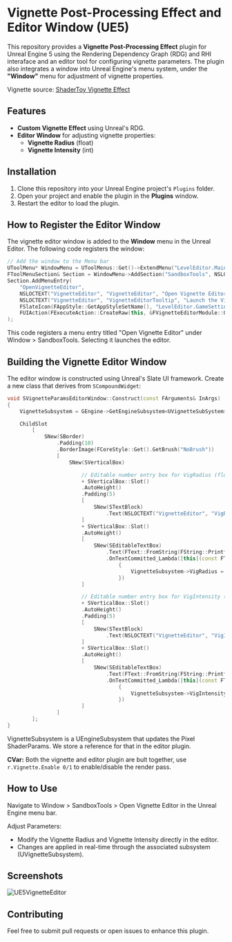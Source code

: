 # Vignette Post-Processing Effect and Editor Window (UE5)

This repository provides a **Vignette Post-Processing Effect** plugin for Unreal Engine 5 using the Rendering Dependency Graph (RDG) and RHI interaface and an editor tool for configuring vignette parameters. The plugin also integrates a window into Unreal Engine's menu system, under the **"Window"** menu for adjustment of vignette properties.

Vignette source: [ShaderToy Vignette Effect](https://www.shadertoy.com/view/lsKSWR)

## Features
- **Custom Vignette Effect** using Unreal's RDG.
- **Editor Window** for adjusting vignette properties:
  - **Vignette Radius** (float)
  - **Vignette Intensity** (int)

## Installation
1. Clone this repository into your Unreal Engine project's `Plugins` folder.
2. Open your project and enable the plugin in the **Plugins** window.
3. Restart the editor to load the plugin.


## How to Register the Editor Window
The vignette editor window is added to the **Window** menu in the Unreal Editor. The following code registers the window:

```cpp
// Add the window to the Menu bar
UToolMenu* WindowMenu = UToolMenus::Get()->ExtendMenu("LevelEditor.MainMenu.Window");
FToolMenuSection& Section = WindowMenu->AddSection("SandboxTools", NSLOCTEXT("SandboxTools", "SandboxToolsSection", "SandboxTools"));
Section.AddMenuEntry(
    "OpenVignetteEditor",
    NSLOCTEXT("VignetteEditor", "VignetteEditor", "Open Vignette Editor"),
    NSLOCTEXT("VignetteEditor", "VignetteEditorTooltip", "Launch the Vignette Editor window"),
    FSlateIcon(FAppStyle::GetAppStyleSetName(), "LevelEditor.GameSettings"),
    FUIAction(FExecuteAction::CreateRaw(this, &FVignetteEditorModule::OpenVignetteEditor))
);
```

This code registers a menu entry titled "Open Vignette Editor" under Window > SandboxTools. Selecting it launches the editor.

## Building the Vignette Editor Window
The editor window is constructed using Unreal's Slate UI framework. Create a new class that derives from `SCompoundWidget`:

```cpp
void SVignetteParamsEditorWindow::Construct(const FArguments& InArgs)
{
    VignetteSubsystem = GEngine->GetEngineSubsystem<UVignetteSubSystem>();

    ChildSlot
        [
            SNew(SBorder)
                .Padding(10)
                .BorderImage(FCoreStyle::Get().GetBrush("NoBrush"))
                [
                    SNew(SVerticalBox)

                        // Editable number entry box for VigRadius (float)
                        + SVerticalBox::Slot()
                        .AutoHeight()
                        .Padding(5)
                        [
                            SNew(STextBlock)
                                .Text(NSLOCTEXT("VignetteEditor", "VigRadiusLabel", "Vignette Radius"))
                        ]
                        + SVerticalBox::Slot()
                        .AutoHeight()
                        [
                            SNew(SEditableTextBox)
                                .Text(FText::FromString(FString::Printf(TEXT("%.2f"), VignetteSubsystem->VigRadius)))
                                .OnTextCommitted_Lambda([this](const FText& NewText, ETextCommit::Type CommitType)
                                    {
                                        VignetteSubsystem->VigRadius = FCString::Atof(*NewText.ToString());
                                    })
                        ]

                        // Editable number entry box for VigIntensity (int)
                        + SVerticalBox::Slot()
                        .AutoHeight()
                        .Padding(5)
                        [
                            SNew(STextBlock)
                                .Text(NSLOCTEXT("VignetteEditor", "VigIntensityLabel", "Vignette Intensity"))
                        ]
                        + SVerticalBox::Slot()
                        .AutoHeight()
                        [
                            SNew(SEditableTextBox)
                                .Text(FText::FromString(FString::Printf(TEXT("%d"), VignetteSubsystem->VigIntensity)))
                                .OnTextCommitted_Lambda([this](const FText& NewText, ETextCommit::Type CommitType)
                                    {
                                        VignetteSubsystem->VigIntensity = FCString::Atoi(*NewText.ToString());
                                    })
                        ]
                ]
        ];
}
```

VignetteSubsystem is a UEngineSubsystem that updates the Pixel ShaderParams. We store a reference for that in the editor plugin.

**CVar:** Both the vignette and editor plugin are bult together, use `r.Vignette.Enable 0/1` to enable/disable the render pass.

## How to Use
Navigate to Window > SandboxTools > Open Vignette Editor in the Unreal Engine menu bar.

Adjust Parameters:
- Modify the Vignette Radius and Vignette Intensity directly in the editor.
- Changes are applied in real-time through the associated subsystem (UVignetteSubsystem).

## Screenshots
![UE5VignetteEditor](https://github.com/user-attachments/assets/04aaa3e3-1c29-48bd-b14b-fc8d3f6af882)


## Contributing
Feel free to submit pull requests or open issues to enhance this plugin.
